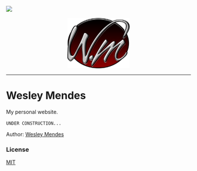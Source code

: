 ![](src/logo.png)
<p align="center">
   <a href="https://github.com/WesGtoX/wesleymends">
     <img src="static/img/wm_logo.png" alt="Wesley Mendes" title="Wesley Mendes" width="170">
   </a>
</p>

-----------------

# Wesley Mendes

My personal website.

```
UNDER CONSTRUCTION...
```

Author: [Wesley Mendes](https://github.com/WesGtoX)

### License ###

[MIT](LICENSE)